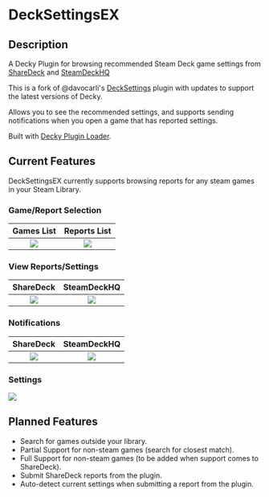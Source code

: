 # DeckSettingsEX

## Description

A Decky Plugin for browsing recommended Steam Deck game settings from [ShareDeck](https://sharedeck.games) and [SteamDeckHQ](https://steamdeckhq.com/)

This is a fork of @davocarli's [DeckSettings](https://github.com/davocarli/sharedeck-y) plugin with updates to support the latest versions of Decky.

Allows you to see the recommended settings, and supports sending notifications when you open a game that has reported settings.

Built with [Decky Plugin Loader](https://github.com/SteamDeckHomebrew/PluginLoader).

## Current Features

DeckSettingsEX currently supports browsing reports for any steam games in your Steam Library.

### Game/Report Selection

Games List             |  Reports List
:-------------------------:|:-------------------------:
![](screenshots/001_games_list.png)  |  ![](screenshots/002_reports_list.png)

### View Reports/Settings

ShareDeck             |  SteamDeckHQ
:-------------------------:|:-------------------------:
![](screenshots/003_sharedeck_report.png)  |  ![](screenshots/004_sdhq_report.png)

### Notifications

ShareDeck             |  SteamDeckHQ
:-------------------------:|:-------------------------:
![](screenshots/005_sharedeck_toast.png)  |  ![](screenshots/006_sdhq_toast.png)

### Settings

![](screenshots/007_settings.png)

## Planned Features

-   Search for games outside your library.
-   Partial Support for non-steam games (search for closest match).
-   Full Support for non-steam games (to be added when support comes to ShareDeck).
-   Submit ShareDeck reports from the plugin.
-   Auto-detect current settings when submitting a report from the plugin.
